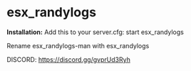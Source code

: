 # esx_randylogs

**Installation:**
Add this to your server.cfg: start esx_randylogs

Rename esx_randylogs-man with esx_randylogs


DISCORD: https://discord.gg/gvprUd3Ryh
